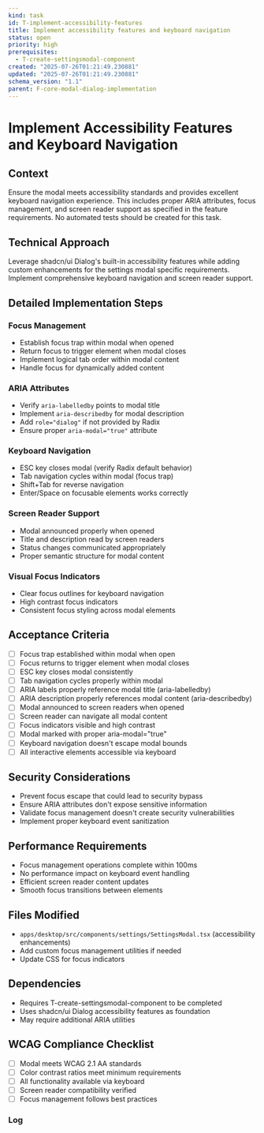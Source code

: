 ```yaml
---
kind: task
id: T-implement-accessibility-features
title: Implement accessibility features and keyboard navigation
status: open
priority: high
prerequisites:
  - T-create-settingsmodal-component
created: "2025-07-26T01:21:49.230881"
updated: "2025-07-26T01:21:49.230881"
schema_version: "1.1"
parent: F-core-modal-dialog-implementation
---
```


# Implement Accessibility Features and Keyboard Navigation

## Context

Ensure the modal meets accessibility standards and provides excellent keyboard navigation experience. This includes proper ARIA attributes, focus management, and screen reader support as specified in the feature requirements. No automated tests should be created for this task.

## Technical Approach

Leverage shadcn/ui Dialog's built-in accessibility features while adding custom enhancements for the settings modal specific requirements. Implement comprehensive keyboard navigation and screen reader support.

## Detailed Implementation Steps

### Focus Management

- Establish focus trap within modal when opened
- Return focus to trigger element when modal closes
- Implement logical tab order within modal content
- Handle focus for dynamically added content

### ARIA Attributes

- Verify `aria-labelledby` points to modal title
- Implement `aria-describedby` for modal description
- Add `role="dialog"` if not provided by Radix
- Ensure proper `aria-modal="true"` attribute

### Keyboard Navigation

- ESC key closes modal (verify Radix default behavior)
- Tab navigation cycles within modal (focus trap)
- Shift+Tab for reverse navigation
- Enter/Space on focusable elements works correctly

### Screen Reader Support

- Modal announced properly when opened
- Title and description read by screen readers
- Status changes communicated appropriately
- Proper semantic structure for modal content

### Visual Focus Indicators

- Clear focus outlines for keyboard navigation
- High contrast focus indicators
- Consistent focus styling across modal elements

## Acceptance Criteria

- [ ] Focus trap established within modal when open
- [ ] Focus returns to trigger element when modal closes
- [ ] ESC key closes modal consistently
- [ ] Tab navigation cycles properly within modal
- [ ] ARIA labels properly reference modal title (aria-labelledby)
- [ ] ARIA description properly references modal content (aria-describedby)
- [ ] Modal announced to screen readers when opened
- [ ] Screen reader can navigate all modal content
- [ ] Focus indicators visible and high contrast
- [ ] Modal marked with proper aria-modal="true"
- [ ] Keyboard navigation doesn't escape modal bounds
- [ ] All interactive elements accessible via keyboard

## Security Considerations

- Prevent focus escape that could lead to security bypass
- Ensure ARIA attributes don't expose sensitive information
- Validate focus management doesn't create security vulnerabilities
- Implement proper keyboard event sanitization

## Performance Requirements

- Focus management operations complete within 100ms
- No performance impact on keyboard event handling
- Efficient screen reader content updates
- Smooth focus transitions between elements

## Files Modified

- `apps/desktop/src/components/settings/SettingsModal.tsx` (accessibility enhancements)
- Add custom focus management utilities if needed
- Update CSS for focus indicators

## Dependencies

- Requires T-create-settingsmodal-component to be completed
- Uses shadcn/ui Dialog accessibility features as foundation
- May require additional ARIA utilities

## WCAG Compliance Checklist

- [ ] Modal meets WCAG 2.1 AA standards
- [ ] Color contrast ratios meet minimum requirements
- [ ] All functionality available via keyboard
- [ ] Screen reader compatibility verified
- [ ] Focus management follows best practices

### Log
